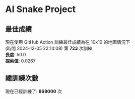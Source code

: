
# AI Snake Project

## **最佳成績**



























































































































































































現在使用 GitHub Action 訓練最佳成績為在 10x10 的地圖情況下  
(時間 2024-12-05 22:14:08) 第 **723** 次訓練  
**長度**: 50.0  
**探索值**: 0.0267























































































































































































































































































































































































## 總訓練次數
現在已經訓練了: **868000** 次
